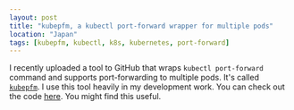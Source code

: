```yaml
---
layout: post
title: "kubepfm, a kubectl port-forward wrapper for multiple pods"
location: "Japan"
tags: [kubepfm, kubectl, k8s, kubernetes, port-forward]
---
```


I recently uploaded a tool to GitHub that wraps `kubectl port-forward` command and supports port-forwarding to multiple pods. It's called [`kubepfm`](https://github.com/hawkhai/kubepfm). I use this tool heavily in my development work. You can check out the code [here](https://github.com/hawkhai/kubepfm). You might find this useful.
